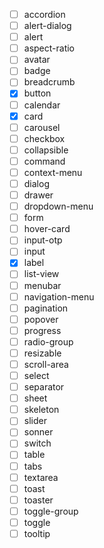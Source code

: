 - [ ] accordion
- [ ] alert-dialog
- [ ] alert
- [ ] aspect-ratio
- [ ] avatar
- [ ] badge
- [ ] breadcrumb
- [x] button
- [ ] calendar
- [x] card
- [ ] carousel
- [ ] checkbox
- [ ] collapsible
- [ ] command
- [ ] context-menu
- [ ] dialog
- [ ] drawer
- [ ] dropdown-menu
- [ ] form
- [ ] hover-card
- [ ] input-otp
- [ ] input
- [x] label
- [ ] list-view
- [ ] menubar
- [ ] navigation-menu
- [ ] pagination
- [ ] popover
- [ ] progress
- [ ] radio-group
- [ ] resizable
- [ ] scroll-area
- [ ] select
- [ ] separator
- [ ] sheet
- [ ] skeleton
- [ ] slider
- [ ] sonner
- [ ] switch
- [ ] table
- [ ] tabs
- [ ] textarea
- [ ] toast
- [ ] toaster
- [ ] toggle-group
- [ ] toggle
- [ ] tooltip
